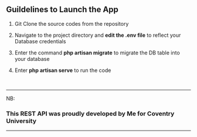## Guildelines to Launch the App

1. Git Clone the source codes from the repository

2. Navigate to the project directory and <b>edit the .env file</b> to reflect your Database credentials

3. Enter the command <b>php artisan migrate</b> to migrate the DB table into your database

4. Enter <b>php artisan serve</b> to run the code

<br>
<hr>
NB: <h3>This REST API was proudly developed by <b>Me</b> for Coventry University</h3>
<hr>

